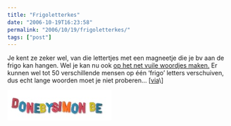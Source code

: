 ```yaml
---
title: "Frigoletterkes"
date: "2006-10-19T16:23:58"
permalink: "2006/10/19/frigoletterkes/"
tags: ["post"]
---
```

Je kent ze zeker wel, van die lettertjes met een magneetje die je bv aan de frigo kan hangen. Wel je kan nu ook [op het net vuile woordjes maken.](http://web.okaygo.co.uk/apps/letters/flashcom/index.htm "http://web.okaygo.co.uk/apps/letters/flashcom/index.htm") Er kunnen wel tot 50 verschillende mensen op één ‘frigo’ letters verschuiven, dus echt lange woorden moet je niet proberen… \[[via](http://feeds.feedburner.com/~r/Neatorama/~3/38827067/ "http://feeds.feedburner.com/~r/Neatorama/~3/38827067/")\]

![dbs letterkes](/images/blog/2006/10/dbs.jpg)
